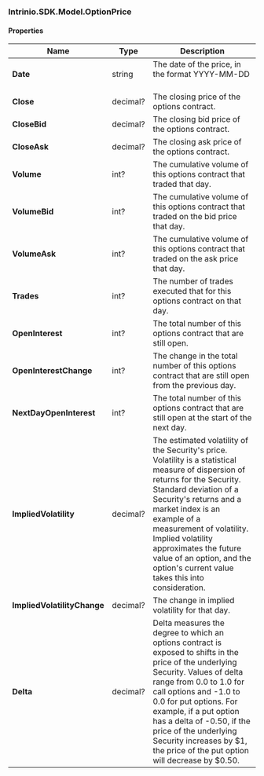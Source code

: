 [//]: # (CLASS:Intrinio.SDK.Model.OptionPrice)

[//]: # (KIND:object)

### Intrinio.SDK.Model.OptionPrice
#### Properties

[//]: # (START_DEFINITION)

Name | Type | Description
------------ | ------------- | -------------
**Date** | string | The date of the price, in the format YYYY-MM-DD &nbsp;
**Close** | decimal? | The closing price of the options contract. &nbsp;
**CloseBid** | decimal? | The closing bid price of the options contract. &nbsp;
**CloseAsk** | decimal? | The closing ask price of the options contract. &nbsp;
**Volume** | int? | The cumulative volume of this options contract that traded that day. &nbsp;
**VolumeBid** | int? | The cumulative volume of this options contract that traded on the bid price that day. &nbsp;
**VolumeAsk** | int? | The cumulative volume of this options contract that traded on the ask price that day. &nbsp;
**Trades** | int? | The number of trades executed that for this options contract on that day. &nbsp;
**OpenInterest** | int? | The total number of this options contract that are still open. &nbsp;
**OpenInterestChange** | int? | The change in the total number of this options contract that are still open from the previous day. &nbsp;
**NextDayOpenInterest** | int? | The total number of this options contract that are still open at the start of the next day. &nbsp;
**ImpliedVolatility** | decimal? | The estimated volatility of the Security&#39;s price. Volatility is a statistical measure of dispersion of returns for the Security. Standard deviation of a Security&#39;s returns and a market index is an example of a measurement of volatility. Implied volatility approximates the future value of an option, and the option&#39;s current value takes this into consideration. &nbsp;
**ImpliedVolatilityChange** | decimal? | The change in implied volatility for that day. &nbsp;
**Delta** | decimal? | Delta measures the degree to which an options contract is exposed to shifts in the price of the underlying Security. Values of delta range from 0.0 to 1.0 for call options and -1.0 to 0.0 for put options. For example, if a put option has a delta of -0.50, if the price of the underlying Security increases by $1, the price of the put option will decrease by $0.50. &nbsp;

[//]: # (END_DEFINITION)


